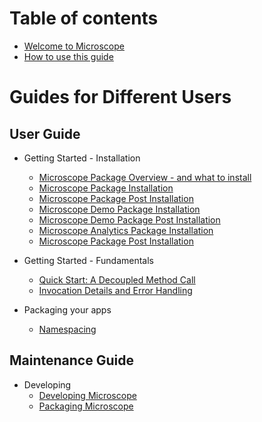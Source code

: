 # Table of contents

* [Welcome to Microscope](getting-started/Welcome.md)
* [How to use this guide](guides/HowToUseGuides.md)

# Guides for Different Users

## User Guide

* Getting Started - Installation
  * [Microscope Package Overview - and what to install](installation/PackageOverview.md)
  * [Microscope Package Installation](installation/Installation.md)
  * [Microscope Package Post Installation](installation/InstallationPost.md)
  * [Microscope Demo Package Installation](installation/InstallationDemo.md)
  * [Microscope Demo Package Post Installation](installation/InstallationDemoPost.md)
  * [Microscope Analytics Package Installation](installation/InstallationAnalytics.md)
  * [Microscope Package Post Installation](installation/InstallationAnalyticsPost.md)

* Getting Started - Fundamentals

  * [Quick Start: A Decoupled Method Call](getting-started/DecoupledMethod.md)
  * [Invocation Details and Error Handling](getting-started/InvocationDetails.md)

* Packaging your apps
  * [Namespacing](packages/Namespaces.md)

## Maintenance Guide

* Developing
  * [Developing Microscope](app-maintenance/DevelopingMicroscope.md)
  * [Packaging Microscope](app-maintenance/PackagingMicroscope.md)





